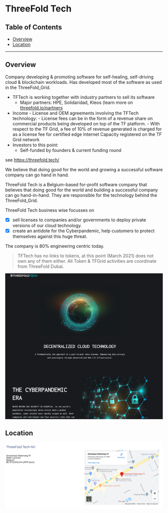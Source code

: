 <h1> ThreeFold Tech </h1>

<h2>Table of Contents </h2>

- [Overview](#overview)
- [Location](#location)

***

## Overview

Company developing & promoting software for self-healing, self-driving cloud & blockchain workloads. Has developed most of the software as used in the ThreeFold_Grid.

- TFTech is working together with industry partners to sell its software
  - Major partners: HPE, Solidaridad, Kleos (learn more on [threefold.io/partners](https://threefold.io/partners)
- Income - License and OEM agreements involving the TFTech technology: - License fees can be in the form of a revenue share on commercial products being developed on top of the TF platform. - With respect to the TF Grid, a fee of 10% of revenue generated is charged
  for as a license fee for certified edge Internet Capacity registered on the TF Grid
  network
- Investors to this point:
  - Self-funded by founders & current funding round

see https://threefold.tech/

We believe that doing good for the world and growing a successful software company can go hand in hand.

ThreeFold Tech is a Belgium-based for-profit software company that believes that doing good for the world and building a successful company can go hand-in-hand. They are responsible for the technology behind the ThreeFold_Grid.

ThreeFold Tech business wise focusses on

- [X] sell licenses to companies and/or governments to deploy private versions of our cloud technology.
- [X] create an antidote for the Cyberpandemic, help customers to protect themselves against this huge threat.

The company is 80% engineering centric today.

> TFTech has no links to tokens, at this point (March 2021) does not own any of them either. All Token & TFGrid activities are coordinate from ThreeFold Dubai.

![](img/threefold_tech.jpg)

## Location

![](img/threefold_tech_location.jpg)
